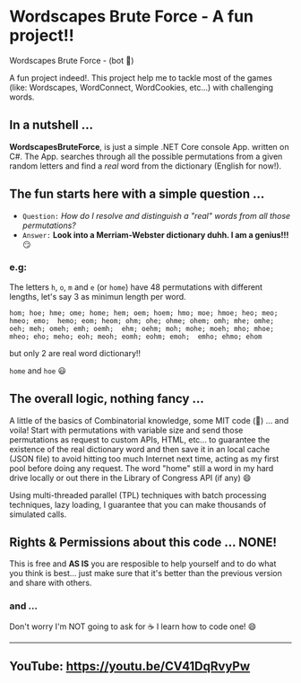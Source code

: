 # Wordscapes Brute Force - A fun project!!
Wordscapes Brute Force - (bot 🤖)

A fun project indeed!. 
This project help me to tackle most of the games (like: Wordscapes, WordConnect, WordCookies, etc...) with challenging words.

## In a nutshell ... 
**WordscapesBruteForce**, is just a simple .NET Core console App. written on C#. The App. searches through all the possible permutations from a given random letters and find a 
*real* word from the dictionary (English for now!).

## The fun starts here with a simple question ...
- ``Question:`` *How do I resolve and distinguish a "real" words from all those permutations?*
- ``Answer:`` **Look into a Merriam-Webster dictionary duhh. I am a genius!!!** 😏

### e.g: 
The letters ``h``, ``o``, ``m`` and ``e`` (or ``home``) have 48 permutations 
with different lengths, let's say 3 as minimun length per word.

``hom; hoe; hme; ome; home; hem; oem; hoem; hmo; moe; hmoe; heo; meo; hmeo; emo; 
hemo; eom; heom; ohm; ohe; ohme; ohem; omh; mhe; omhe; oeh; meh; omeh; emh; oemh; 
ehm; oehm; moh; mohe; moeh; mho; mhoe; mheo; eho; meho; eoh; meoh; eomh; eohm; emoh; 
emho; ehmo; ehom``

but only 2 are real word dictionary!!

``home`` and ``hoe`` 😃

## The overall logic, nothing fancy ...
A little of the basics of Combinatorial knowledge, some MIT code (🥇) ... and voila! Start with permutations with variable size and send those permutations as request to custom APIs, HTML, etc... to guarantee the existence of the real dictionary word and then save it in an local cache (JSON file) to avoid hitting too much Internet next time, acting as my first pool before doing any request. The word "home" still a word in my hard drive locally or out there in the Library of Congress API (if any) 😄

Using multi-threaded parallel (TPL) techniques with batch processing techniques, lazy loading, I guarantee that you can make thousands of simulated calls.

## Rights & Permissions about this code ... NONE!
This is free and **AS IS** you are resposible to help yourself and to do what you think is best... just make sure that it's better than the previous version  and share with others. 

### and ...
Don't worry I'm NOT going to ask for ☕ I learn how to code one! 😄

----------------------
YouTube: https://youtu.be/CV41DqRvyPw  
----------------------
